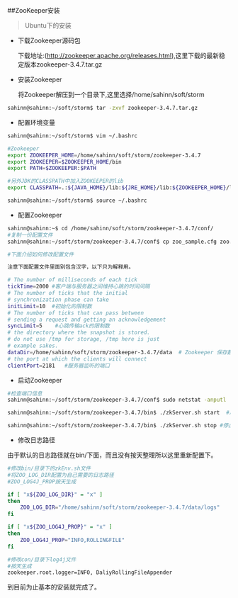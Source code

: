 ##ZooKeeper安装

> Ubuntu下的安装

- 下载Zookeeper源码包

  下载地址:(http://zookeeper.apache.org/releases.html),这里下载的最新稳定版本zookeeper-3.4.7.tar.gz

- 安装Zookeeper

  将Zookeeper解压到一个目录下,这里选择/home/sahinn/soft/storm

~~~Bash
sahinn@sahinn:~/soft/storm$ tar -zxvf zookeeper-3.4.7.tar.gz
~~~  

- 配置环境变量

~~~BASH
sahinn@sahinn:~/soft/storm$ vim ~/.bashrc

#Zookeeper
export ZOOKEEPER_HOME=/home/sahinn/soft/storm/zookeeper-3.4.7
export ZOOKEEPER=$ZOOKEEPER_HOME/bin
export PATH=$ZOOKEEPER:$PATH

#另外JDK的CLASSPATH中加入ZOOKEEPER的lib
export CLASSPATH=.:${JAVA_HOME}/lib:${JRE_HOME}/lib:${ZOOKEEPER_HOME}/lib

sahinn@sahinn:~/soft/storm$ source ~/.bashrc
~~~

- 配置Zookeeper

~~~BASH
sahinn@sahinn:~$ cd /home/sahinn/soft/storm/zookeeper-3.4.7/conf/
#复制一份配置文件
sahinn@sahinn:~/soft/storm/zookeeper-3.4.7/conf$ cp zoo_sample.cfg zoo.cfg

#下面介绍如何修改配置文件

注意下面配置文件里面别包含汉字，以下只为解释用。

# The number of milliseconds of each tick
tickTime=2000 #客户端与服务器之间维持心跳的时间间隔
# The number of ticks that the initial
# synchronization phase can take
initLimit=10  #初始化的限制数
# The number of ticks that can pass between
# sending a request and getting an acknowledgement
syncLimit=5    #心跳传输ack的限制数
# the directory where the snapshot is stored.
# do not use /tmp for storage, /tmp here is just
# example sakes.
dataDir=/home/sahinn/soft/storm/zookeeper-3.4.7/data  # Zookeeper 保存数据的目录,日志等
# the port at which the clients will connect
clientPort=2181   #服务器监听的端口
~~~

- 启动Zookeeper

~~~BASH
#检查端口信息
sahinn@sahinn:~/soft/storm/zookeeper-3.4.7/conf$ sudo netstat -anputl | grep 2181

sahinn@sahinn:~/soft/storm/zookeeper-3.4.7/bin$ ./zkServer.sh start  #启动

sahinn@sahinn:~/soft/storm/zookeeper-3.4.7/bin$ ./zkServer.sh stop #停止
~~~

- 修改日志路径

由于默认的日志路径就在bin/下面，而且没有按天整理所以这里重新配置下。

~~~BASH
#修改bin/目录下的zkEnv.sh文件
#将ZOO_LOG_DIR配置为自己需要的日志路径
#ZOO_LOG4J_PROP按天生成

if [ "x${ZOO_LOG_DIR}" = "x" ]
then
    ZOO_LOG_DIR="/home/sahinn/soft/storm/zookeeper-3.4.7/data/logs"
fi

if [ "x${ZOO_LOG4J_PROP}" = "x" ]
then
    ZOO_LOG4J_PROP="INFO,ROLLINGFILE"
fi

#修改con/目录下log4j文件
#按天生成
zookeeper.root.logger=INFO, DaliyRollingFileAppender
~~~

到目前为止基本的安装就完成了。
